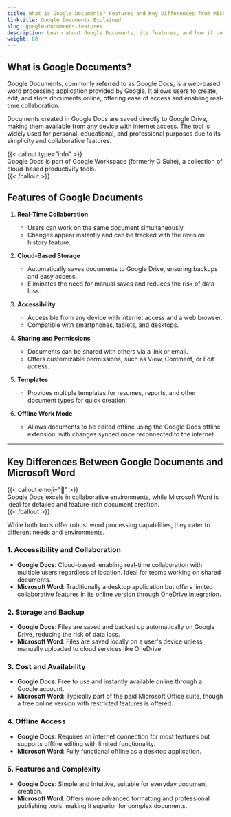 ```yaml
---
title: What is Google Documents? Features and Key Differences from Microsoft Word
linktitle: Google Documents Explained
slug: google-documents-features
description: Learn about Google Documents, its features, and how it compares to Microsoft Word in terms of accessibility, collaboration, and functionality.
weight: 80
---
```


## What is Google Documents?

Google Documents, commonly referred to as Google Docs, is a web-based word processing application provided by Google. It allows users to create, edit, and store documents online, offering ease of access and enabling real-time collaboration.

Documents created in Google Docs are saved directly to Google Drive, making them available from any device with internet access. The tool is widely used for personal, educational, and professional purposes due to its simplicity and collaborative features.

{{< callout type="info" >}}  
 Google Docs is part of Google Workspace (formerly G Suite), a collection of cloud-based productivity tools.  
{{< /callout >}}

## Features of Google Documents

1. **Real-Time Collaboration**

   - Users can work on the same document simultaneously.
   - Changes appear instantly and can be tracked with the revision history feature.

2. **Cloud-Based Storage**

   - Automatically saves documents to Google Drive, ensuring backups and easy access.
   - Eliminates the need for manual saves and reduces the risk of data loss.

3. **Accessibility**

   - Accessible from any device with internet access and a web browser.
   - Compatible with smartphones, tablets, and desktops.

4. **Sharing and Permissions**

   - Documents can be shared with others via a link or email.
   - Offers customizable permissions, such as View, Comment, or Edit access.

5. **Templates**

   - Provides multiple templates for resumes, reports, and other document types for quick creation.

6. **Offline Work Mode**
   - Allows documents to be edited offline using the Google Docs offline extension, with changes synced once reconnected to the internet.

---

## Key Differences Between Google Documents and Microsoft Word

{{< callout emoji="📄" >}}  
 Google Docs excels in collaborative environments, while Microsoft Word is ideal for detailed and feature-rich document creation.  
{{< /callout >}}

While both tools offer robust word processing capabilities, they cater to different needs and environments.

### 1. **Accessibility and Collaboration**

- **Google Docs**: Cloud-based, enabling real-time collaboration with multiple users regardless of location. Ideal for teams working on shared documents.
- **Microsoft Word**: Traditionally a desktop application but offers limited collaborative features in its online version through OneDrive integration.

### 2. **Storage and Backup**

- **Google Docs**: Files are saved and backed up automatically on Google Drive, reducing the risk of data loss.
- **Microsoft Word**: Files are saved locally on a user's device unless manually uploaded to cloud services like OneDrive.

### 3. **Cost and Availability**

- **Google Docs**: Free to use and instantly available online through a Google account.
- **Microsoft Word**: Typically part of the paid Microsoft Office suite, though a free online version with restricted features is offered.

### 4. **Offline Access**

- **Google Docs**: Requires an internet connection for most features but supports offline editing with limited functionality.
- **Microsoft Word**: Fully functional offline as a desktop application.

### 5. **Features and Complexity**

- **Google Docs**: Simple and intuitive, suitable for everyday document creation.
- **Microsoft Word**: Offers more advanced formatting and professional publishing tools, making it superior for complex documents.
